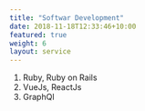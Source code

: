 ```yaml
---
title: "Softwar Development"
date: 2018-11-18T12:33:46+10:00
featured: true
weight: 6
layout: service
---
```


1. Ruby, Ruby on Rails
2. VueJs, ReactJs
3. GraphQl